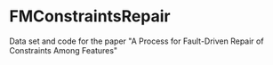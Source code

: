 # FMConstraintsRepair
Data set and code for the paper "A Process for Fault-Driven Repair of Constraints Among Features"
